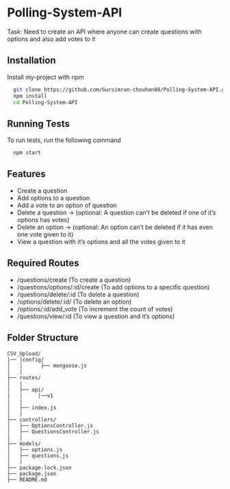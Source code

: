 # Polling-System-API

Task: Need to create an API where anyone can create questions with options and also add votes to it

## Installation

Install my-project with npm

```bash
  git clone https://github.com/Gursimran-chouhan88/Polling-System-API.git
  npm install
  cd Polling-System-API
```
    
## Running Tests

To run tests, run the following command

```bash
  npm start
```


## Features
- Create a question
- Add options to a question
- Add a vote to an option of question
- Delete a question → (optional: A question can’t be deleted if one of it’s options has votes)
- Delete an option → (optional: An option can’t be deleted if it has even one vote given to it)
- View a question with it’s options and all the votes given to it

## Required Routes
- /questions/create (To create a question)
- /questions/options/:id/create (To add options to a specific question)
- /questions/delete/:id (To delete a question)
- /options/delete/:id/ (To delete an option)
- /options/:id/add_vote (To increment the count of votes)
- /questions/view/:id (To view a question and it’s options)

## Folder Structure
```
CSV_Upload/
|── |config/
│   |      ├── mongoose.js
|   |
├── routes/
│   |
|   ├── api/
|   |     |──v1
|   |
│   ├── index.js
|   |
├── controllers/
│   ├── OptionsController.js
│   ├── QuestionsController.js
|   |
├── models/
│   ├── options.js
│   ├── questions.js
|   |
├── package-lock.json
├── package.json
├── README.md
